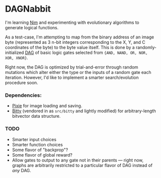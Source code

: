 # DAGNabbit
I'm learning [Nim](nim-lang.org) and experimenting with evolutionary algorithms to generate logical functions.

As a test-case, I'm attempting to map from the binary address of an image byte (represented as 3 n-bit integers corresponding to the X, Y, and C coordinates of the byte) to the byte value itself. This is done by a randomly-initialized [DAG](https://en.wikipedia.org/wiki/Directed_acyclic_graph) of basic logic gates selected from `{AND, NAND, OR, NOR, XOR, XNOR}`.

Right now, the DAG is optimized by trial-and-error through random mutations which alter either the type or the inputs of a random gate each iteration. However, I'd like to implement a smarter search/evolution procedure soon.

### Dependencies:
* [Pixie](https://github.com/treeform/pixie) for image loading and saving.
* [Bitty](https://github.com/treeform/bitty) (vendored in as `src/bitty` and lightly modified) for arbitrary-length bitvector data structure.

### TODO
* Smarter input choices
* Smarter function choices
* Some flavor of "backprop"?
* Some flavor of global reward?
* Allow gates to output to any gate not in their parents — right now, graphs are arbitrarily restricted to a particular flavor of DAG instead of *any* DAG.